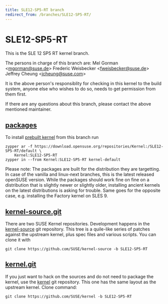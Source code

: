 ```yaml
---
title: SLE12-SP5-RT branch
redirect_from: /branches/SLE12-SP5-RT/
---
```

# SLE12-SP5-RT
This is the SLE 12 SP5 RT kernel branch.

The persons in charge of this branch are:
Mel Gorman <[mgorman@suse.de](mailto:mgorman@suse.de?subject=SLE12-SP5-RT%20branch)>
Frederic Weisbecker <[fweisbecker@suse.de](mailto:fweisbecker@suse.de?subject=SLE12-SP5-RT%20branch)>
Jeffrey Cheung <[jcheung@suse.com](mailto:jcheung@suse.com?subject=SLE12-SP5-RT%20branch)>

It is the above person's responsiblity for checking in this kernel to
the build system, anyone else who wishes to do so, needs to get
permission from them first.

If there are any questions about this branch, please contact the above
mentioned maintainer.


## [packages](https://download.opensuse.org/repositories/Kernel:/SLE12-SP5-RT)
To install
[prebuilt kernel](https://download.opensuse.org/repositories/Kernel:/SLE12-SP5-RT)
from this branch run

```
zypper ar -f https://download.opensuse.org/repositories/Kernel:/SLE12-SP5-RT/default \
    Kernel:SLE12-SP5-RT
zypper in --from Kernel:SLE12-SP5-RT kernel-default
```

Please note: The packages are built for the distribution they are
targetting. In case of the vanilla and linux-next branches, this is the
latest released openSUSE version. While the packages should work fine on
fine on a distribution that is slightly newer or slightly older,
installing ancient kernels on the latest distributions is asking for
trouble. Same goes for the opposite case, e.g. installing the Factory
kernel on SLES 9.

## [kernel-source.git](https://github.com/SUSE/kernel-source/tree/SLE12-SP5-RT)
There are two SUSE Kernel repositories. Development happens in the
[kernel-source](https://github.com/SUSE/kernel-source/tree/SLE12-SP5-RT)
git repository. This tree is a quile-like series of patches against the
upstream kernel, plus spec files and various scripts. You can clone it
with

```
git clone https://github.com/SUSE/kernel-source -b SLE12-SP5-RT
```

## [kernel.git](https://github.com/SUSE/kernel/tree/SLE12-SP5-RT)
If you just want to hack on the sources and do not need to package the
kernel, use the [kernel](https://github.com/SUSE/kernel/tree/SLE12-SP5-RT)
git repository. This one has the same layout as the upstream kernel. Clone
command:

```
git clone https://github.com/SUSE/kernel -b SLE12-SP5-RT
```


